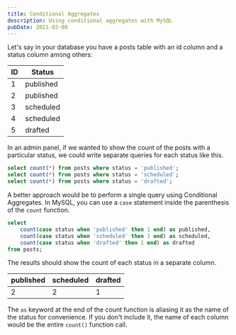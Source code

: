 ```yaml
---
title: Conditional Aggregates
description: Using conditional aggregates with MySQL
pubDate: 2021-02-08
---
```


Let's say in your database you have a posts table with an id column and a status column among others:

| ID | Status |
| --- | --- |
| 1  | published |
| 2  | published |
| 3  | scheduled |
| 4  | scheduled |
| 5  | drafted |

In an admin panel, if we wanted to show the count of the posts with a particular status, we could write separate queries for each status like this.

```sql
select count(*) from posts where status = 'published';
select count(*) from posts where status = 'scheduled';
select count(*) from posts where status = 'drafted';
```

A better approach would be to perform a single query using Conditional Aggregates. In MySQL, you can use a `case` statement inside the parenthesis of the `count` function.

```sql
select
    count(case status when 'published' then 1 end) as published,
    count(case status when 'scheduled' then 1 end) as scheduled,
    count(case status when 'drafted' then 1 end) as drafted
from posts;
```

The results should show the count of each status in a separate column.

| published | scheduled | drafted |
| --- | --- | --- |
| 2 | 2 | 1|

The `as` keyword at the end of the count function is aliasing it as the name of the status for convenience. If you don't include it, the name of each column would be the entire `count()` function call.

